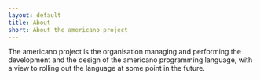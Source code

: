 ```yaml
---
layout: default
title: About
short: About the americano project
---
```

The americano project is the organisation managing and performing the development and the design of the americano programming language, with a view to rolling out the language at some point in the future. 